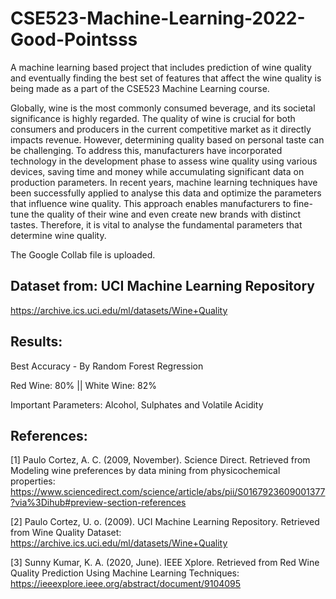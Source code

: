 # CSE523-Machine-Learning-2022-Good-Pointsss
A machine learning based project that includes prediction of wine quality and eventually finding the best set of features that affect the wine quality is being made as a part of the CSE523 Machine Learning course.

Globally, wine is the most commonly consumed beverage, and its societal significance is highly regarded. The quality of wine is crucial for both consumers and producers in the current competitive market as it directly impacts revenue. However, determining quality based on personal taste can be challenging. To address this, manufacturers have incorporated technology in the development phase to assess wine quality using various devices, saving time and money while accumulating significant data on production parameters. In recent years, machine learning techniques have been successfully applied to analyse this data and optimize the parameters that influence wine quality. This approach enables manufacturers to fine-tune the quality of their wine and even create new brands with distinct tastes. Therefore, it is vital to analyse the fundamental parameters that determine wine quality.

The Google Collab file is uploaded.

## Dataset from: UCI Machine Learning Repository
https://archive.ics.uci.edu/ml/datasets/Wine+Quality

## Results:
Best Accuracy - By Random Forest Regression

Red Wine: 80% || White Wine: 82%

Important Parameters: Alcohol, Sulphates and Volatile Acidity

## References:

[1] Paulo Cortez, A. C. (2009, November). Science Direct. Retrieved from Modeling wine preferences by data mining from physicochemical properties: https://www.sciencedirect.com/science/article/abs/pii/S0167923609001377?via%3Dihub#preview-section-references

[2] Paulo Cortez, U. o. (2009). UCI Machine Learning Repository. Retrieved from Wine Quality Dataset: https://archive.ics.uci.edu/ml/datasets/Wine+Quality

[3] Sunny Kumar, K. A. (2020, June). IEEE Xplore. Retrieved from Red Wine Quality Prediction Using Machine Learning Techniques: https://ieeexplore.ieee.org/abstract/document/9104095
